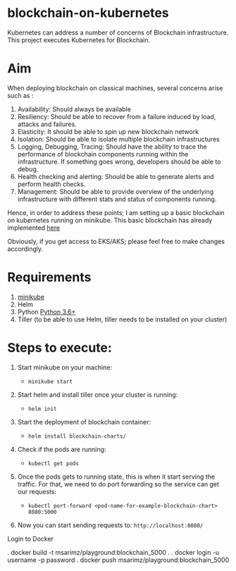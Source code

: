 # blockchain-on-kubernetes
Kubernetes can address a number of concerns of Blockchain infrastructure. This project executes Kubernetes for Blockchain. 

# Aim
When deploying blockchain on classical machines, several concerns arise such as :
1. Availability: Should always be available
2. Resiliency: Should be able to recover from a failure induced by load, attacks and failures. 
3. Elasticity: It should be able to spin up new blockchain network
4. Isolation: Should be able to isolate multiple blockchain infrastructures 
5. Logging, Debugging, Tracing: Should have the ability to trace the performance of blockchain components running within the infrastructure. If something goes wrong, developers should be able to debug.
6. Health checking and alerting: Should be able to generate alerts and perform health checks. 
7. Management: Should be able to provide overview of the underlying infrastructure with different stats and status of components running. 

Hence, in order to address these points; I am setting up a basic blockchain on kubernetes running on minikube. This basic blockchain has already implemented [here](https://github.com/backdoorcodr/blockchain/blob/master/py-blockchain-api/blockchain.py) 

Obviously, if you get access to EKS/AKS; please feel free to make changes accordingly. 

# Requirements
1. [minikube](https://kubernetes.io/docs/tasks/tools/install-minikube/) 
2. Helm
3. Python [Python 3.6+](https://www.python.org/downloads/)
4. Tiller (to be able to use Helm, tiller needs to be installed on your cluster)

# Steps to execute:
1. Start minikube on your machine:
	* ``` minikube start ```
2. Start helm and install tiller once your cluster is running:
	* ``` helm init ```
3. Start the deployment of blockchain container:
	* ``` helm install blockchain-charts/ ```

4. Check if the pods are running: 
	* ``` kubectl get pods ```

5. Once the pods gets to running state, this is when it start serving the traffic. For that, we need to do port forwarding so the service can get our requests:
	* ``` kubectl port-forward <pod-name-for-example-blockchain-chart> 8080:5000 ```
	
6. Now you can start sending requests to: 
``` http://localhost:8080/ ```


Login to Docker

. docker build -t msarimz/playground:blockchain_5000 .
. docker login -u username -p password
. docker push msarimz/playground:blockchain_5000 


	
	
 
 